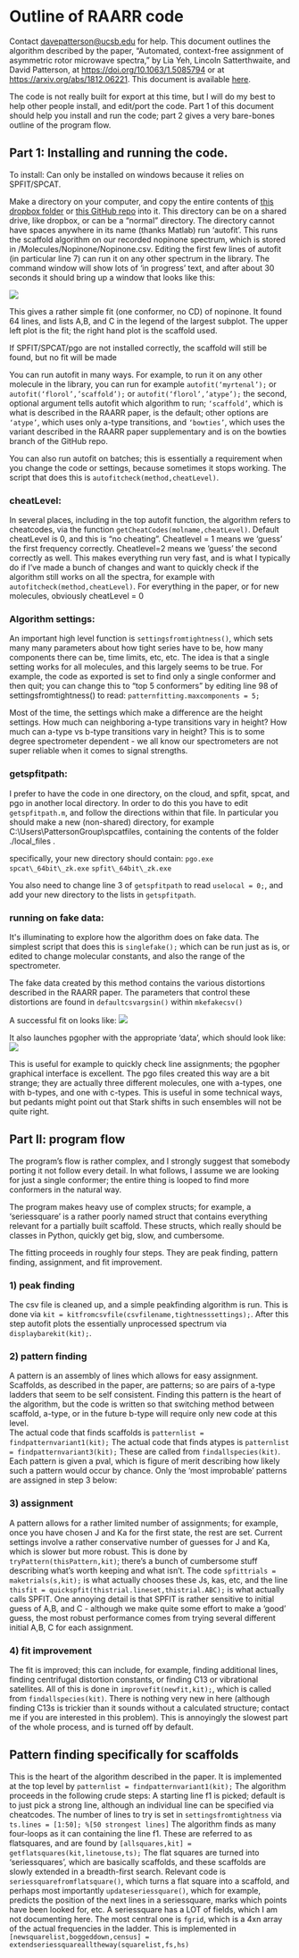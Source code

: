 # Outline of RAARR code
Contact davepatterson@ucsb.edu for help.
This document outlines the algorithm described by the paper, “Automated, context-free assignment of asymmetric rotor microwave spectra,” by Lia Yeh, Lincoln Satterthwaite, and David Patterson, at  <https://doi.org/10.1063/1.5085794> or at <https://arxiv.org/abs/1812.06221>.
This document is available [here](https://docs.google.com/document/d/1NTClfHyvc3e374pUXlpBboRVQP3lmLa1WBqpqHNoN94/edit?usp=sharing).

The code is not really built for export at this time, but I will do my best to help other people install, and edit/port the code.  Part 1 of this document should help you install and run the code; part 2 gives a very bare-bones outline of the program flow.

## Part 1: Installing and running the code.

To install: Can only be installed on windows because it relies on SPFIT/SPCAT. 

Make a directory on your computer, and copy the entire contents of [this dropbox folder](https://www.dropbox.com/sh/i7sbe5zmnkr30sv/AACaXQZ2wT3ed5xuUPqZhqega?dl=0) or [this GitHub repo](https://github.com/DavePattersonGroup/RAARR) into it. This directory can be on a shared drive, like dropbox, or can be a “normal” directory. The directory cannot have spaces anywhere in its name (thanks Matlab)
run ‘autofit’.  This runs the scaffold algorithm on our recorded nopinone spectrum, which is stored in /Molecules/Nopinone/Nopinone.csv.  Editing the first few lines of autofit (in particular line 7) can run it on any other spectrum in the library. The command window will show lots of ‘in progress’ text, and after about 30 seconds it should bring up a window that looks like this:

![](https://raw.githubusercontent.com/DavePattersonGroup/RAARR/master/images/image1.png)

This gives a rather simple fit (one conformer, no CD) of nopinone.  It found 64 lines, and lists A,B, and C in the legend of the largest subplot. The upper left plot is the fit; the right hand plot is the scaffold used.

If SPFIT/SPCAT/pgo are not installed correctly, the scaffold will still be found, but no fit will be made

You can run autofit in many ways.  For example, to run it on any other molecule in the library, you can run for example
`autofit(‘myrtenal’);`
or
`autofit(‘florol’,’scaffold’);`
or
`autofit(‘florol’,’atype’);`
the second, optional argument tells autofit which algorithm to run; `‘scaffold’`, which is what is described in the RAARR paper, is the default; other options are `‘atype’`, which uses only a-type transitions, and `‘bowties’`, which uses the variant described in the RAARR paper supplementary and is on the bowties branch of the GitHub repo.

You can also run autofit on batches; this is essentially a requirement when you change the code or settings, because sometimes it stops working. The script that does this is `autofitcheck(method,cheatLevel)`.

### cheatLevel:
In several places, including in the top autofit function, the algorithm refers to cheatcodes, via the function `getCheatCodes(molname,cheatLevel)`.  Default cheatLevel is 0, and this is “no cheating”. Cheatlevel = 1 means we ‘guess’ the first frequency correctly. Cheatlevel=2 means we ‘guess’ the second correctly as well.  This makes everything run very fast, and is what I typically do if I’ve made a bunch of changes and want to quickly check if the algorithm still works on all the spectra, for example with `autofitcheck(method,cheatLevel)`. For everything in the paper, or for new molecules, obviously cheatLevel = 0


### Algorithm settings:

An important high level function is `settingsfromtightness()`, which sets many many parameters about  how tight series have to be, how many components there can be, time limits, etc, etc.  The idea is that a single setting works for all molecules, and this largely seems to be true.  For example, the code as exported is set to find only a single conformer and then quit; you can change this to “top 5 conformers” by editing line 98 of settingsfromtightness() to read:
`patternfitting.maxcomponents = 5;`

Most of the time, the settings which make a difference are the height settings.  How much can neighboring a-type transitions vary in height? How much can a-type vs b-type transitions vary in height? This is to some degree spectrometer dependent - we all know our spectrometers are not super reliable when it comes to signal strengths.



### getspfitpath:
I prefer to have the code in one directory, on the cloud, and spfit, spcat, and pgo in another local directory.  In order to do this you have to edit `getspfitpath.m`, and follow the directions within that file. In particular you should make a new (non-shared) directory, for example C:\Users\PattersonGroup\spcatfiles, containing the contents of the folder ./local_files .

specifically, your new directory should contain:
`pgo.exe`
`spcat\_64bit\_zk.exe`
`spfit\_64bit\_zk.exe`

You also need to change line 3 of `getspfitpath` to read `uselocal = 0;`, and add your new directory to the lists in `getspfitpath`.

### running on fake data:
It's illuminating to explore how the algorithm does on fake data.  The simplest script that does this is
`singlefake();`
which can be run just as is, or edited to change molecular constants, and also the range of the spectrometer.  

The fake data created by this method contains the various distortions described in the RAARR paper.  The parameters that control these distortions are found in
`defaultcsvargsin()` within `mkefakecsv()`

A successful fit on looks like:
![](https://raw.githubusercontent.com/DavePattersonGroup/RAARR/master/images/image2.png)

It also launches pgopher with the appropriate ‘data’, which should look like:
![](https://raw.githubusercontent.com/DavePattersonGroup/RAARR/master/images/image3.png)

This is useful for example to quickly check line assignments; the pgopher graphical interface is excellent.  The pgo files created this way are a bit strange; they are actually three different molecules, one with a-types, one with b-types, and one with c-types.  This is useful in some technical ways, but pedants might point out that Stark shifts in such ensembles will not be quite right.  


## Part II: program flow
The program’s flow is rather complex, and I strongly suggest that somebody porting it not follow every detail.  In what follows, I assume we are looking for just a single conformer; the entire thing is looped to find more conformers in the natural way.

The program makes heavy use of complex structs; for example, a ‘seriessquare’ is a rather poorly named struct that contains everything relevant for a partially built scaffold.  These structs, which really should be classes in Python, quickly get big, slow, and cumbersome. 

The fitting proceeds in roughly four steps. They are peak finding, pattern finding, assignment, and fit improvement.

### 1) peak finding
The csv file is cleaned up, and a simple peakfinding algorithm is run.  This is done via 
`kit = kitfromcsvfile(csvfilename,tightnesssettings);`.  After this step autofit plots the essentially unprocessed spectrum via `displaybarekit(kit);`.
    
### 2) pattern finding
A pattern is an assembly of lines which allows for easy assignment. Scaffolds, as described in the paper, are patterns; so are pairs of a-type ladders that seem to be self consistent. Finding this pattern is the heart of the algorithm, but the code is written so that switching method between scaffold, a-type, or in the future b-type will require only new code at this level.  
The actual code that finds scaffolds is `patternlist = findpatternvariant1(kit);`
The actual code that finds atypes is `patternlist = findpatternvariant3(kit);`
These are called from `findallspecies(kit)`.
Each pattern is given a pval, which is figure of merit describing how likely such a pattern would occur by chance. Only the ‘most improbable’ patterns are assigned in step 3 below:

### 3) assignment
A pattern allows for a rather limited number of assignments; for example, once you have chosen J and Ka for the first state, the rest are set.  Current settings involve a rather conservative number of guesses for J and Ka, which is slower but more robust. This is done by `tryPattern(thisPattern,kit)`; there’s a bunch of cumbersome stuff describing what’s worth keeping and what isn’t. The code `spfittrials = maketrials(s,kit);` is what actually chooses these Js, kas, etc, and the line `thisfit = quickspfit(thistrial.lineset,thistrial.ABC);` is what actually calls SPFIT.  One annoying detail is that SPFIT is rather sensitive to initial guess of A,B, and C - although we make quite some effort to make a ‘good’ guess, the most robust performance comes from trying several different initial A,B, C for each assignment.

### 4) fit improvement
The fit is improved; this can include, for example, finding additional lines, finding centrifugal distortion constants, or finding C13 or vibrational satellites.  All of this is done in `improvefit(newfit,kit);`, which is called from `findallspecies(kit)`. There is nothing very new in here (although finding C13s is trickier than it sounds without a calculated structure; contact me if you are interested in this problem).  This is annoyingly the slowest part of the whole process, and is turned off by default.

## Pattern finding specifically for scaffolds
This is the heart of the algorithm described in the paper. It is implemented at the top level by 
`patternlist = findpatternvariant1(kit);` 
The algorithm proceeds in the following crude steps:
A starting line f1 is picked; default is to just pick a strong line, although an individual line can be specified via cheatcodes. The number of lines to try is set in `settingsfromtightness` via `ts.lines = [1:50]; %[50 strongest lines]`
The algorithm finds as many four-loops as it can containing the line f1.  These are referred to as flatsquares, and are found by `[allsquares,kit] = getflatsquares(kit,linetouse,ts);`
The flat squares are turned into ‘seriessquares’, which are basically scaffolds, and these scaffolds are slowly extended in a breadth-first search. Relevant code is `seriessquarefromflatsquare()`, which turns a flat square into a scaffold, and perhaps most importantly `updateseriessquare()`, which for example, predicts the position of the next lines in a seriessquare, marks which points have been looked for, etc.  A seriessquare has a LOT of fields, which I am not documenting here.  The most central one is `fgrid`, which is a 4xn array of the actual frequencies in the ladder.  This is implemented in `[newsquarelist,boggeddown,census] = extendseriessquarealltheway(squarelist,fs,hs)`












